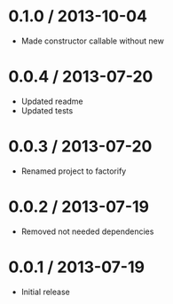 
0.1.0 / 2013-10-04
==================

 * Made constructor callable without new

0.0.4 / 2013-07-20
==================

 * Updated readme
 * Updated tests

0.0.3 / 2013-07-20
==================

 * Renamed project to factorify

0.0.2 / 2013-07-19
==================

 * Removed not needed dependencies

0.0.1 / 2013-07-19
==================

 * Initial release

